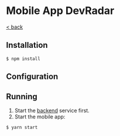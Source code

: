 Mobile App DevRadar
===

[< back](https://github.com/alande-amorim/omnistack10/)

## Installation
```
$ npm install
```

## Configuration

## Running
1. Start the [backend](../backend/) service first.
2. Start the mobile app:
```
$ yarn start
```
